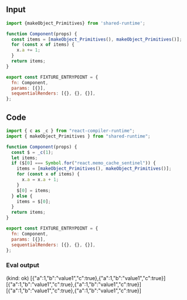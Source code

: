 
## Input

```javascript
import {makeObject_Primitives} from 'shared-runtime';

function Component(props) {
  const items = [makeObject_Primitives(), makeObject_Primitives()];
  for (const x of items) {
    x.a += 1;
  }
  return items;
}

export const FIXTURE_ENTRYPOINT = {
  fn: Component,
  params: [{}],
  sequentialRenders: [{}, {}, {}],
};

```

## Code

```javascript
import { c as _c } from "react-compiler-runtime";
import { makeObject_Primitives } from "shared-runtime";

function Component(props) {
  const $ = _c(1);
  let items;
  if ($[0] === Symbol.for("react.memo_cache_sentinel")) {
    items = [makeObject_Primitives(), makeObject_Primitives()];
    for (const x of items) {
      x.a = x.a + 1;
    }
    $[0] = items;
  } else {
    items = $[0];
  }
  return items;
}

export const FIXTURE_ENTRYPOINT = {
  fn: Component,
  params: [{}],
  sequentialRenders: [{}, {}, {}],
};

```
      
### Eval output
(kind: ok) [{"a":1,"b":"value1","c":true},{"a":1,"b":"value1","c":true}]
[{"a":1,"b":"value1","c":true},{"a":1,"b":"value1","c":true}]
[{"a":1,"b":"value1","c":true},{"a":1,"b":"value1","c":true}]